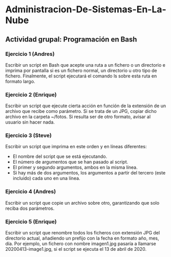 # Administracion-De-Sistemas-En-La-Nube

## Actividad grupal: Programación en Bash

### Ejercicio 1 (Andres)
Escribir un script en Bash que acepte una ruta a un fichero o un directorio e imprima por pantalla si es un fichero normal, un directorio u otro tipo de fichero. Finalmente, el script ejecutará el comando ls sobre esta ruta en formato largo.

### Ejercicio 2 (Enrique)
Escribir un script que ejecute cierta acción en función de la extensión de un archivo que recibe como parámetro. Si se trata de un JPG, copiar dicho archivo en la carpeta ~/fotos. Si resulta ser de otro formato, avisar al usuario sin hacer nada.

### Ejercicio 3 (Steve)
Escribir un script que imprima en este orden y en líneas diferentes:
* El nombre del script que se está ejecutando.
* El número de argumentos que se han pasado al script.
* El primer y segundo argumentos, ambos en la misma línea.
* Si hay más de dos argumentos, los argumentos a partir del tercero (este incluido) cada uno en una línea. 

### Ejercicio 4 (Andres)
Escribir un script que copie un archivo sobre otro, garantizando que solo reciba dos parámetros. 

### Ejercicio 5 (Enrique)
Escribir un script que renombre todos los ficheros con extensión JPG del directorio actual, añadiendo un prefijo con la fecha en formato año, mes, día. Por ejemplo, un fichero con nombre imagen1.jpg pasaría a llamarse 20200413-image1.jpg, si el script se ejecuta el 13 de abril de 2020.
